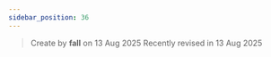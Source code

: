 ```yaml
---
sidebar_position: 36
---
```



> Create by **fall** on 13 Aug 2025
>Recently revised in 13 Aug 2025


